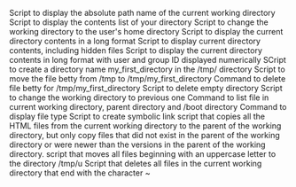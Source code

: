 Script to display the absolute path name of the current working directory
Script to display the contents list of your directory
Script to change the working directory to the user's home directory
Script to display the current directory contents in a long format
Script to display current directory contents, including hidden files
Script to display the current directory contents in long format with user and group ID displayed numerically
SCript to create a directory name my_first_directory in the /tmp/ directory
Script to move the file betty from /tmp to /tmp/my_first_directory
Command to delete file betty for /tmp/my_first_directory
Script to delete empty directory
Script to change the working directory to previous one
Command to list file in current working directory, parent directory and /boot directory
Command to display file type
Script to create symbolic link
script that copies all the HTML files from the current working directory to the parent of the working directory, but only copy files that did not exist in the parent of the working directory or were newer than the versions in the parent of the working directory.
script that moves all files beginning with an uppercase letter to the directory /tmp/u
Script that deletes all files in the current working directory that end with the character ~
